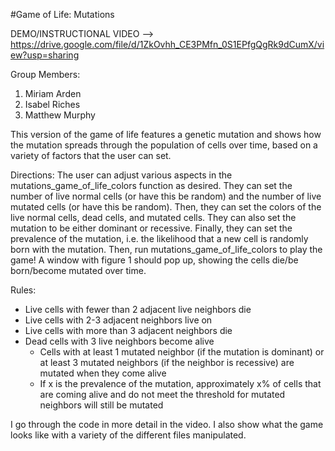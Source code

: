 #Game of Life: Mutations

DEMO/INSTRUCTIONAL VIDEO --> https://drive.google.com/file/d/1ZkOvhh_CE3PMfn_0S1EPfgQgRk9dCumX/view?usp=sharing

Group Members:
1. Miriam Arden
2. Isabel Riches
3. Matthew Murphy

This version of the game of life features a genetic mutation and shows how the mutation spreads through the population of cells over time, based on a variety of factors that the user can set.

Directions: 
The user can adjust various aspects in the mutations_game_of_life_colors function as desired. They can set the number of live normal cells (or have this be random) and the number of live mutated cells (or have this be random). Then, they can set the colors of the live normal cells, dead cells, and mutated cells. They can also set the mutation to be either dominant or recessive. Finally, they can set the prevalence of the mutation, i.e. the likelihood that a new cell is randomly born with the mutation. Then, run mutations_game_of_life_colors to play the game! A window with figure 1 should pop up, showing the cells die/be born/become mutated over time.

Rules:
- Live cells with fewer than 2 adjacent live neighbors die
- Live cells with 2-3 adjacent neighbors live on
- Live cells with more than 3 adjacent neighbors die
- Dead cells with 3 live neighbors become alive
  - Cells with at least 1 mutated neighbor (if the mutation is dominant) or at least 3 mutated neighbors (if the neighbor is recessive)       are mutated when they come alive
  - If x is the prevalence of the mutation, approximately x% of cells that are coming alive and do not meet the threshold for mutated         neighbors will still be mutated

I go through the code in more detail in the video. I also show what the game looks like with a variety of the different files manipulated.


